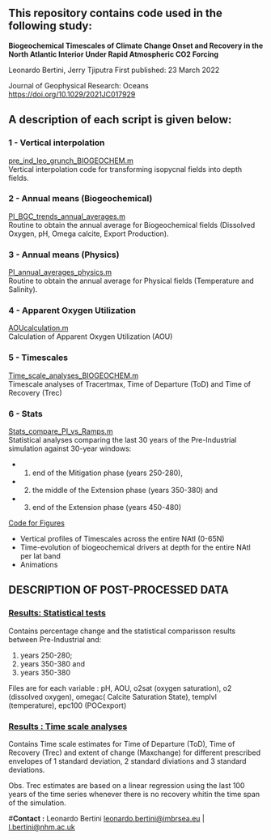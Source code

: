 ## This repository contains code used in the following study: 

**Biogeochemical Timescales of Climate Change Onset and Recovery in the North Atlantic Interior Under Rapid Atmospheric CO2 Forcing**

Leonardo Bertini, Jerry Tjiputra
First published: 23 March 2022

Journal of Geophysical Research: Oceans
https://doi.org/10.1029/2021JC017929

## A description of each script is given below:

### 1 - Vertical interpolation
[pre_ind_leo_grunch_BIOGEOCHEM.m](https://github.com/LeoBertini/NorESM_ramp_study/blob/main/pre_ind_leo_grunch_BIOGEOCHEM.m')  
Vertical interpolation code for transforming isopycnal fields into depth fields. 

### 2 - Annual means (Biogeochemical)
[PI_BGC_trends_annual_averages.m](https://github.com/LeoBertini/NorESM_ramp_study/blob/main/PI_BGC_trends_annual_averages.m')  
Routine to obtain the annual average for Biogeochemical fields (Dissolved Oxygen, pH, Omega calcite, Export Production).

### 3 - Annual means (Physics)
[PI_annual_averages_physics.m](https://github.com/LeoBertini/NorESM_ramp_study/blob/main/PI_annual_averages_physics.m')  
Routine to obtain the annual average for Physical fields (Temperature and Salinity).

### 4 - Apparent Oxygen Utilization
[AOUcalculation.m](https://github.com/LeoBertini/NorESM_ramp_study/blob/main/AOUcalculation.m)  
Calculation of Apparent Oxygen Utilization (AOU) 

### 5 - Timescales 
[Time_scale_analyses_BIOGEOCHEM.m](https://github.com/LeoBertini/NorESM_ramp_study/blob/main/Time_scale_analyses_BIOGEOCHEM.m)  
Timescale analyses of Tracertmax, Time of Departure (ToD) and Time of Recovery (Trec)

### 6 - Stats
[Stats_compare_PI_vs_Ramps.m](https://github.com/LeoBertini/NorESM_ramp_study/blob/main/Stats_compare_PI_vs_Ramps.m)  
Statistical analyses comparing the last 30 years of the Pre-Industrial simulation against 30-year windows: 
 - 1) end of the Mitigation phase (years 250-280), 
 - 2) the middle of the Extension phase (years 350-380) and 
 - 3) end of the Extension phase (years 450-480) 

[Code for Figures](https://github.com/LeoBertini/NorESM_ramp_study/tree/main/Code_for_figures)  

- Vertical profiles of Timescales across the entire NAtl (0-65N)
- Time-evolution of biogeochemical drivers at depth for the entire NAtl per lat band
- Animations


## DESCRIPTION OF POST-PROCESSED DATA

### [Results: Statistical tests](https://drive.google.com/drive/folders/1o62Zr4Tw-npM6_kNsQUzc2U5cDyGH1_T?usp=sharing)  

Contains percentage change and the statistical comparisson  results between Pre-Industrial and: 
1) years 250-280; 
2) years 350-380 and 
3) years 350-380

Files are for each variable : pH, AOU, o2sat (oxygen saturation), o2 (dissolved oxygen), omegac( Calcite Saturation State), templvl (temperature), epc100 (POCexport)


### [Results : Time scale analyses](https://drive.google.com/drive/folders/1M0vbH0hiiDIqOshxMqmSYp9oZ_Sb1Sd9?usp=sharing)  

Contains Time scale estimates for Time of Departure (ToD), Time of Recovery (Trec) and extent of change (Maxchange) 
for different prescribed envelopes of 1 standard deviation, 2 standard diviations and 3 standard deviations. 

Obs. Trec estimates are based on a linear regression using the last 100 years of the time series whenever there is no recovery whitin the time span of the simulation.  



#__Contact :__
Leonardo Bertini
leonardo.bertini@imbrsea.eu | l.bertini@nhm.ac.uk 
